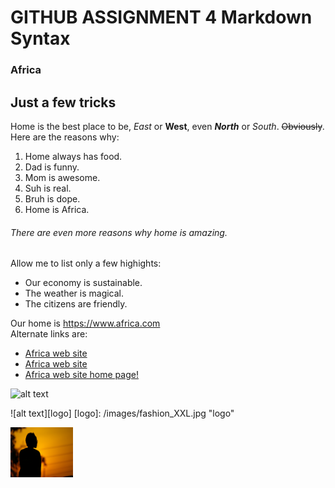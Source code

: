 # GITHUB ASSIGNMENT 4 Markdown Syntax
### Africa
Just a few tricks
---------------------------


Home is the best place to be, *East* or **West**, even **_North_** or *_South_*. ~~Obviously~~.
Here are the reasons why:

1. Home always has food. 
2. Dad is funny. 
3. Mom is awesome. 
4. Suh is real. 
5. Bruh is dope. 
6. Home is Africa.  

###### There are even more reasons why home is amazing.
Allow me to list only a few highights: 
- Our economy is sustainable.
- The weather is magical.
- The citizens are friendly.


Our home is <https://www.africa.com>  
Alternate links are:
+ [Africa web site](https://www.africa.com "Africa.com Official website")
+ [Africa web site][1]
+ <a href="https://www.africa.com" target="https://www.africa.com">Africa web site home page!</a>

[1]: https://www.africa.com

![alt text](/images/tribal_mask_XXL.jpg.jpg)

![alt text][logo]
[logo]: /images/fashion_XXL.jpg "logo"

<img src="/images/silhouette_XXL.jpg" width="100" height="80"/>


